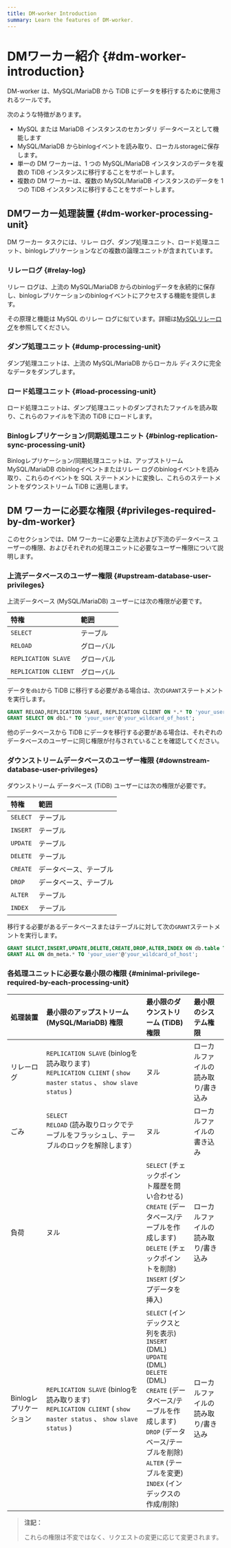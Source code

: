 ```yaml
---
title: DM-worker Introduction
summary: Learn the features of DM-worker.
---
```


# DMワーカー紹介 {#dm-worker-introduction}

DM-worker は、MySQL/MariaDB から TiDB にデータを移行するために使用されるツールです。

次のような特徴があります。

-   MySQL または MariaDB インスタンスのセカンダリ データベースとして機能します
-   MySQL/MariaDB からbinlogイベントを読み取り、ローカルstorageに保存します。
-   単一の DM ワーカーは、1 つの MySQL/MariaDB インスタンスのデータを複数の TiDB インスタンスに移行することをサポートします。
-   複数の DM ワーカーは、複数の MySQL/MariaDB インスタンスのデータを 1 つの TiDB インスタンスに移行することをサポートします。

## DMワーカー処理装置 {#dm-worker-processing-unit}

DM ワーカー タスクには、リレー ログ、ダンプ処理ユニット、ロード処理ユニット、binlogレプリケーションなどの複数の論理ユニットが含まれています。

### リレーログ {#relay-log}

リレー ログは、上流の MySQL/MariaDB からのbinlogデータを永続的に保存し、binlogレプリケーションのbinlogイベントにアクセスする機能を提供します。

その原理と機能は MySQL のリレー ログに似ています。詳細は[MySQLリレーログ](https://dev.mysql.com/doc/refman/8.0/en/replica-logs-relaylog.html)を参照してください。

### ダンプ処理ユニット {#dump-processing-unit}

ダンプ処理ユニットは、上流の MySQL/MariaDB からローカル ディスクに完全なデータをダンプします。

### ロード処理ユニット {#load-processing-unit}

ロード処理ユニットは、ダンプ処理ユニットのダンプされたファイルを読み取り、これらのファイルを下流の TiDB にロードします。

### Binlogレプリケーション/同期処理ユニット {#binlog-replication-sync-processing-unit}

Binlogレプリケーション/同期処理ユニットは、アップストリーム MySQL/MariaDB のbinlogイベントまたはリレー ログのbinlogイベントを読み取り、これらのイベントを SQL ステートメントに変換し、これらのステートメントをダウンストリーム TiDB に適用します。

## DM ワーカーに必要な権限 {#privileges-required-by-dm-worker}

このセクションでは、DM ワーカーに必要な上流および下流のデータベース ユーザーの権限、およびそれぞれの処理ユニットに必要なユーザー権限について説明します。

### 上流データベースのユーザー権限 {#upstream-database-user-privileges}

上流データベース (MySQL/MariaDB) ユーザーには次の権限が必要です。

| 特権                   | 範囲    |
| :------------------- | :---- |
| `SELECT`             | テーブル  |
| `RELOAD`             | グローバル |
| `REPLICATION SLAVE`  | グローバル |
| `REPLICATION CLIENT` | グローバル |

データを`db1`から TiDB に移行する必要がある場合は、次の`GRANT`ステートメントを実行します。

```sql
GRANT RELOAD,REPLICATION SLAVE, REPLICATION CLIENT ON *.* TO 'your_user'@'your_wildcard_of_host'
GRANT SELECT ON db1.* TO 'your_user'@'your_wildcard_of_host';
```

他のデータベースから TiDB にデータを移行する必要がある場合は、それぞれのデータベースのユーザーに同じ権限が付与されていることを確認してください。

### ダウンストリームデータベースのユーザー権限 {#downstream-database-user-privileges}

ダウンストリーム データベース (TiDB) ユーザーには次の権限が必要です。

| 特権       | 範囲          |
| :------- | :---------- |
| `SELECT` | テーブル        |
| `INSERT` | テーブル        |
| `UPDATE` | テーブル        |
| `DELETE` | テーブル        |
| `CREATE` | データベース、テーブル |
| `DROP`   | データベース、テーブル |
| `ALTER`  | テーブル        |
| `INDEX`  | テーブル        |

移行する必要があるデータベースまたはテーブルに対して次の`GRANT`ステートメントを実行します。

```sql
GRANT SELECT,INSERT,UPDATE,DELETE,CREATE,DROP,ALTER,INDEX ON db.table TO 'your_user'@'your_wildcard_of_host';
GRANT ALL ON dm_meta.* TO 'your_user'@'your_wildcard_of_host';
```

### 各処理ユニットに必要な最小限の権限 {#minimal-privilege-required-by-each-processing-unit}

| 処理装置           | 最小限のアップストリーム (MySQL/MariaDB) 権限                                                                              | 最小限のダウンストリーム (TiDB) 権限                                                                                                                                                                               | 最小限のシステム権限         |
| :------------- | :----------------------------------------------------------------------------------------------------------- | :--------------------------------------------------------------------------------------------------------------------------------------------------------------------------------------------------- | :----------------- |
| リレーログ          | `REPLICATION SLAVE` (binlogを読み取ります)<br/> `REPLICATION CLIENT` ( `show master status` 、 `show slave status` ) | ヌル                                                                                                                                                                                                   | ローカルファイルの読み取り/書き込み |
| ごみ             | `SELECT`<br/> `RELOAD` (読み取りロックでテーブルをフラッシュし、テーブルのロックを解除します）                                                  | ヌル                                                                                                                                                                                                   | ローカルファイルの書き込み      |
| 負荷             | ヌル                                                                                                           | `SELECT` (チェックポイント履歴を問い合わせる)<br/> `CREATE` (データベース/テーブルを作成します)<br/> `DELETE` (チェックポイントを削除)<br/> `INSERT` (ダンプデータを挿入)                                                                                 | ローカルファイルの読み取り/書き込み |
| Binlogレプリケーション | `REPLICATION SLAVE` (binlogを読み取ります)<br/> `REPLICATION CLIENT` ( `show master status` 、 `show slave status` ) | `SELECT` (インデックスと列を表示)<br/> `INSERT` (DML)<br/> `UPDATE` (DML)<br/> `DELETE` (DML)<br/> `CREATE` (データベース/テーブルを作成します)<br/> `DROP` (データベース/テーブルを削除)<br/> `ALTER` (テーブルを変更)<br/> `INDEX` (インデックスの作成/削除) | ローカルファイルの読み取り/書き込み |

> **注記：**
>
> これらの権限は不変ではなく、リクエストの変更に応じて変更されます。
